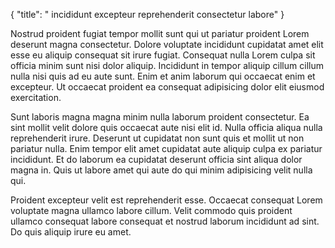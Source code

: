 {
  "title": " incididunt excepteur reprehenderit consectetur labore"
}

Nostrud proident fugiat tempor mollit sunt qui ut pariatur proident Lorem deserunt magna consectetur. Dolore voluptate incididunt cupidatat amet elit esse eu aliquip consequat sit irure fugiat. Consequat nulla Lorem culpa sit officia minim sunt nisi dolor aliquip. Incididunt in tempor aliquip cillum cillum nulla nisi quis ad eu aute sunt. Enim et anim laborum qui occaecat enim et excepteur. Ut occaecat proident ea consequat adipisicing dolor elit eiusmod exercitation.

Sunt laboris magna magna minim nulla laborum proident consectetur. Ea sint mollit velit dolore quis occaecat aute nisi elit id. Nulla officia aliqua nulla reprehenderit irure. Deserunt ut cupidatat non sunt quis et mollit ut non pariatur nulla. Enim tempor elit amet cupidatat aute aliquip culpa ex pariatur incididunt. Et do laborum ea cupidatat deserunt officia sint aliqua dolor magna in. Quis ut labore amet qui aute do qui minim adipisicing velit nulla qui.

Proident excepteur velit est reprehenderit esse. Occaecat consequat Lorem voluptate magna ullamco labore cillum. Velit commodo quis proident ullamco consequat labore consequat et nostrud laborum incididunt ad sint. Do quis aliquip irure eu amet.